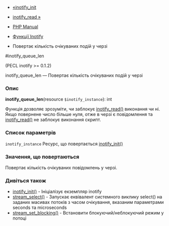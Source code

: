 - [«inotify_init](function.inotify-init.md)
- [inotify_read »](function.inotify-read.md)

- [PHP Manual](index.md)
- [Функції Inotify](ref.inotify.md)
- Повертає кількість очікуваних подій у черзі

#inotify_queue_len

(PECL inotify \>= 0.1.2)

inotify_queue_len — Повертає кількість очікуваних подій у черзі

### Опис

**inotify_queue_len**(resource `$inotify_instance`): int

Функція дозволяє зрозуміти, чи заблокує
[inotify_read()](function.inotify-read.md) виконання чи ні. Якщо
повернене число більше нуля, отже в черзі є повідомлення та
[inotify_read()](function.inotify-read.md) не заблокує виконання
скрипт.

### Список параметрів

`inotify_instance`
Ресурс, що повертається [inotify_init()](function.inotify-init.md)

### Значення, що повертаються

Повертає кількість очікуваних повідомлень у черзі.

### Дивіться також

- [inotify_init()](function.inotify-init.md) - Ініціалізує
екземпляр inotify
- [stream_select()](function.stream-select.md) - Запускає
еквівалент системного виклику select() на заданих масивах потоків
з часом очікування, вказаним параметрами seconds та microseconds
- [stream_set_blocking()](function.stream-set-blocking.md) -
Встановити блокуючий/неблокуючий режим у потоці
